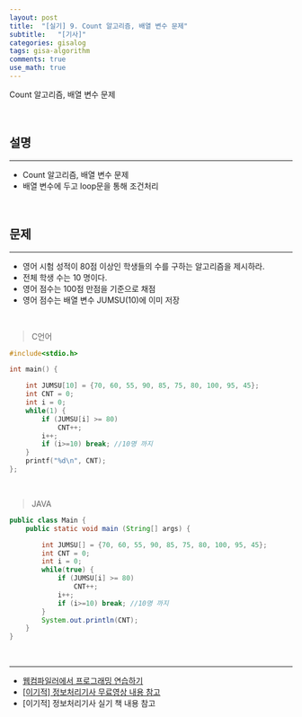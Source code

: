 ```yaml
---
layout: post
title:  "[실기] 9. Count 알고리즘, 배열 변수 문제"
subtitle:   "[기사]"
categories: gisalog
tags: gisa-algorithm
comments: true
use_math: true
---
```


Count 알고리즘, 배열 변수 문제

<br>


## 설명
---

- Count 알고리즘, 배열 변수 문제
- 배열 변수에 두고 loop문을 통해 조건처리

<br>


## 문제
---

- 영어 시험 성적이 80점 이상인 학생들의 수를 구하는 알고리즘을 제시하라.
- 전체 학생 수는 10 명이다.
- 영어 점수는 100점 만점을 기준으로 채점
- 영어 점수는 배열 변수 JUMSU(10)에 이미 저장

<br>


> C언어

```c
#include<stdio.h>

int main() {

	int JUMSU[10] = {70, 60, 55, 90, 85, 75, 80, 100, 95, 45};
	int CNT = 0;
	int i = 0;
	while(1) {
	    if (JUMSU[i] >= 80)
	        CNT++;
	    i++;
	    if (i>=10) break; //10명 까지
	}
	printf("%d\n", CNT);
};
```

<br>

> JAVA

```java
public class Main {
	public static void main (String[] args) {

    	int JUMSU[] = {70, 60, 55, 90, 85, 75, 80, 100, 95, 45};
    	int CNT = 0;
    	int i = 0;
    	while(true) {
    	    if (JUMSU[i] >= 80)
    	        CNT++;
    	    i++;
    	    if (i>=10) break; //10명 까지
    	}
    	System.out.println(CNT);
	}
}   
```

<br>


---
- [웹컴파일러에서 프로그래밍 연습하기](https://csacademy.com/workspace/)
- [[이기적] 정보처리기사 무료영상 내용 참고](https://www.youtube.com/watch?v=mCM5QNC3sZA&list=PL9GldHAGKAwWNwxxf0BBRnlq49lNKYBY4)
- [이기적] 정보처리기사 실기 책 내용 참고

